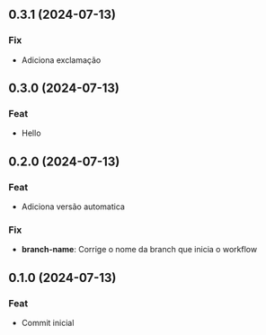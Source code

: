 ## 0.3.1 (2024-07-13)

### Fix

- Adiciona exclamação

## 0.3.0 (2024-07-13)

### Feat

- Hello

## 0.2.0 (2024-07-13)

### Feat

- Adiciona versão automatica

### Fix

- **branch-name**: Corrige o nome da branch que inicia o workflow

## 0.1.0 (2024-07-13)

### Feat

- Commit inicial
